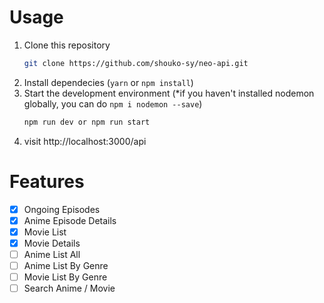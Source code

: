 # Usage
1. Clone this repository
    ```bash
    git clone https://github.com/shouko-sy/neo-api.git
    ```
2. Install dependecies (`yarn` or `npm install`)
3. Start the development environment (*if you haven't installed nodemon globally, you can do `npm i nodemon --save`)
    ```bash
    npm run dev or npm run start
    ```
4. visit http://localhost:3000/api

# Features
- [x] Ongoing Episodes
- [x] Anime Episode Details
- [x] Movie List
- [x] Movie Details
- [ ] Anime List All
- [ ] Anime List By Genre
- [ ] Movie List By Genre
- [ ] Search Anime / Movie